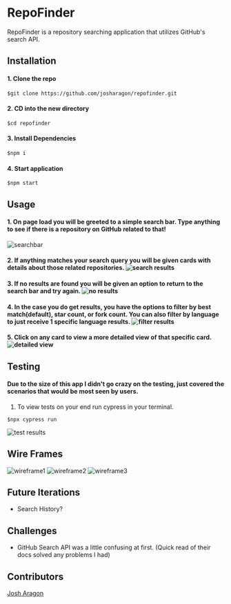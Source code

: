 # RepoFinder

RepoFinder is a repository searching application that utilizes GitHub's search API.

## Installation

#### 1. Clone the repo

`
$git clone https://github.com/josharagon/repofinder.git
`
#### 2. CD into the new directory

`
$cd repofinder
`
#### 3. Install Dependencies

`
$npm i 
`
#### 4. Start application

`
$npm start
`


## Usage
#### 1. On page load you will be greeted to a simple search bar. Type anything to see if there is a repository on GitHub related to that! 
![searchbar](https://i.gyazo.com/4195a86d6f7b78f81588fb600f359894.gif)

#### 2. If anything matches your search query you will be given cards with details about those related repositories. ![search results](https://i.gyazo.com/3f098bcfd5a236439dc30e03b005b116.gif)

#### 3. If no results are found you will be given an option to return to the search bar and try again. ![no results](https://gyazo.com/6bd59e78d85154226a455a8efd8979ae.gif)

#### 4. In the case you do get results, you have the options to filter by best match(default), star count, or fork count. You can also filter by language to just receive 1 specific language results. ![filter results](https://gyazo.com/bbf007b7c270ac15fa0504dad137fde1.gif)

#### 5. Click on any card to view a more detailed view of that specific card. ![detailed view](https://gyazo.com/008f75add3c96a2aaa58ab5e6e32a2aa.gif)

## Testing 
#### Due to the size of this app I didn't go crazy on the testing, just covered the scenarios that would be most seen by users.

1. To view tests on your end run cypress in your terminal.

`$npx cypress run`

![test results](https://gyazo.com/7ba4663177e2cc1d937ea051d6d31a8f.png)

## Wire Frames
![wireframe1](https://gyazo.com/0dcf887f9d6995124d73ab3ab3916881.png)
![wireframe2](https://gyazo.com/5d2c9edb5669850f6ac2f92bb53f499f.png)
![wireframe3](https://gyazo.com/f5d8f97c1c42a13b9d062a46f925750b.png)

## Future Iterations
* Search History?


## Challenges
* GitHub Search API was a little confusing at first. (Quick read of their docs solved any problems I had)


## Contributors 
[Josh Aragon](github.com/josharagon)
